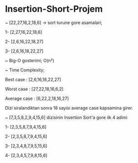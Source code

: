 # Insertion-Short-Projem

~ [22,27,16,2,18,6] -> sort turune gore asamalari;

 1- [2,27,16,22,18,6]
 
 2- [2,6,16,22,18,27]
 
 3- [2,6,16,18,22,27]
 
 
 ~ Big-O gosterimi; 
        O(n²)
 
 
 ~ Time Complexity;
 
 Best case    : [2,6,16,18,22,27]
 
 Worst case   : [27,22,18,16,6,2]
 
 Average case : [6,22,2,18,16,27]
 
 Dizi siralandiktan sonra 18 sayisi average case kapsamina girer.
 
 
 ~ [7,3,5,8,2,9,4,15,6] dizisinin Insertion Sort'a gore ilk 4 adimi
 
  1- [2,3,5,8,7,9,4,15,6]
  
  2- [2,3,5,8,7,9,4,15,6]
  
  3- [2,3,4,8,7,9,5,15,6]
  
  4- [2,3,4,5,7,9,8,15,6]
